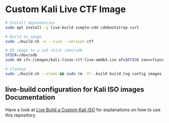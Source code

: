# Custom Kali Live CTF Image
```bash
# Install dependencies
sudo apt install -y live-build simple-cdd cdebootstrap curl

# Build an image
sudo ./build.sh -v --live --version ctf

# DD image to a usb stick /dev/sdb
STICK=/dev/sdb
sudo dd if=./images/kali-linux-ctf-live-amd64.iso of=$STICK conv=fsync bs=4M status=progress

# Cleanup
sudo ./build.sh --clean && sudo rm -fr .build build.log config images
```

## live-build configuration for Kali ISO images Documentation

Have a look at [Live Build a Custom Kali ISO](https://www.kali.org/docs/development/live-build-a-custom-kali-iso/) for explanations on how to use this repository.
